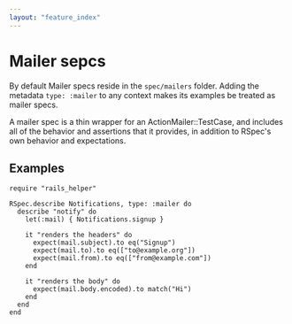 ```yaml
---
layout: "feature_index"
---
```


# Mailer sepcs

By default Mailer specs reside in the `spec/mailers` folder. Adding the metadata
`type: :mailer` to any context makes its examples be treated as mailer specs.

A mailer spec is a thin wrapper for an ActionMailer::TestCase, and includes all
of the behavior and assertions that it provides, in addition to RSpec's own
behavior and expectations.

## Examples

    require "rails_helper"

    RSpec.describe Notifications, type: :mailer do
      describe "notify" do
        let(:mail) { Notifications.signup }

        it "renders the headers" do
          expect(mail.subject).to eq("Signup")
          expect(mail.to).to eq(["to@example.org"])
          expect(mail.from).to eq(["from@example.com"])
        end

        it "renders the body" do
          expect(mail.body.encoded).to match("Hi")
        end
      end
    end
